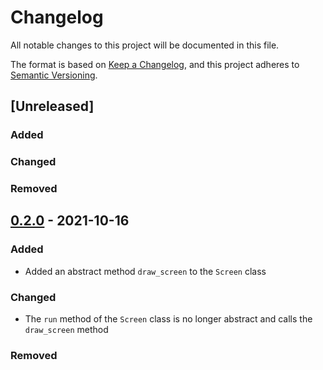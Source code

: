 # Changelog
All notable changes to this project will be documented in this file.

The format is based on [Keep a Changelog](https://keepachangelog.com/en/1.0.0/),
and this project adheres to [Semantic Versioning](https://semver.org/spec/v2.0.0.html).

## [Unreleased]
### Added

### Changed

### Removed

## [0.2.0](https://github.com/drewtchrist/tft-suite/releases/tag/v0.2.0) - 2021-10-16
### Added
* Added an abstract method `draw_screen` to the `Screen` class

### Changed
* The `run` method of the `Screen` class is no longer abstract and calls the `draw_screen` method

### Removed

